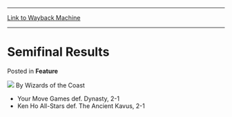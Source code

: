 
---
[Link to Wayback Machine](https://web.archive.org/web/20220624230504/https://magic.wizards.com/en/articles/archive/feature/semifinal-results-2000-01-01)

[_metadata_:author]:- "Wizards of the Coast"
[_metadata_:description]:- "Your Move Games def. Dynasty, 2-1 Ken Ho All-Stars def. The Ancient Kavus, 2-1"
[_metadata_:generator]:- "Drupal 7 (http://drupal.org)"
[_metadata_:node]:- "805736"
[_metadata_:publish_date]:- "2000-01-01"
[_metadata_:source]:- "div-main-content"
[_metadata_:title]:- "Semifinal Results"
[_metadata_:wayback_capture_timestamp]:- "2022-06-24 23:05:04"
[_metadata_:wayback_raw_url]:- "https://web.archive.org/web/20220624230504id_/https://magic.wizards.com/en/articles/archive/feature/semifinal-results-2000-01-01"
[_metadata_:wayback_url]:- "https://magic.wizards.com/en/articles/archive/feature/semifinal-results-2000-01-01"
---


Semifinal Results
=================



 Posted in **Feature**







![](https://media.magic.wizards.com/styles/auth_small/public/images/person/wizards_author.jpg)
By Wizards of the Coast











* Your Move Games def. Dynasty, 2-1
* Ken Ho All-Stars def. The Ancient Kavus, 2-1






